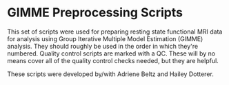 # GIMME Preprocessing Scripts

This set of scripts were used for preparing resting state functional MRI data for analysis using Group Iterative Multiple Model Estimation (GIMME) analysis. They should roughly be used in the order in which they're numbered. Quality control scripts are marked with a QC. These will by no means cover all of the quality control checks needed, but they are helpful. 

These scripts were developed by/with Adriene Beltz and Hailey Dotterer. 
